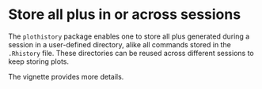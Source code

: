 # Store all plus in or across sessions

The `plothistory` package enables one to store all plus generated
during a session in a user-defined directory, alike all commands
stored in the `.Rhistory` file. These directories can be reused across
different sessions to keep storing plots.

The vignette provides more details.
